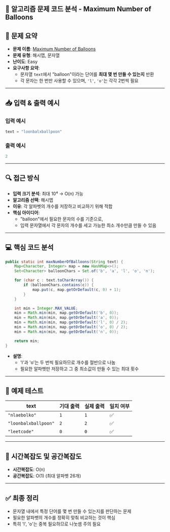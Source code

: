 ## 🧠 알고리즘 문제 코드 분석 - Maximum Number of Balloons

## 📌 문제 요약
- **문제 이름**: [Maximum Number of Balloons](https://leetcode.com/problems/maximum-number-of-balloons/description/)
- **문제 유형**: 해시맵, 문자열
- **난이도**: Easy
- **요구사항 요약**:
  - 문자열 `text`에서 "balloon"이라는 단어를 **최대 몇 번 만들 수 있는지** 반환
  - 각 문자는 한 번만 사용할 수 있으며, `'l'`, `'o'`는 각각 2번씩 필요

---

## 📥 입력 & 출력 예시

### 입력 예시
```java
text = "loonbalxballpoon"
```

### 출력 예시
```java
2
```

---

## 🔍 접근 방식

- **입력 크기 분석**: 최대 10⁴ → O(n) 가능
- **알고리즘 선택**: 해시맵
- **이유**: 각 알파벳의 개수를 저장하고 비교하기 위해 적합
- **핵심 아이디어**:
  - "balloon"에서 필요한 문자의 수를 기준으로,
  - 입력 문자열에서 각 문자의 개수를 세고 가능한 최소 개수만큼 만들 수 있음

---

## 💻 핵심 코드 분석

```java
public static int maxNumberOfBalloons(String text) {
    Map<Character, Integer> map = new HashMap<>();
    Set<Character> balloonChars = Set.of('b', 'a', 'l', 'o', 'n');

    for (char c : text.toCharArray()) {
        if (balloonChars.contains(c)) {
            map.put(c, map.getOrDefault(c, 0) + 1);
        }
    }

    int min = Integer.MAX_VALUE;
    min = Math.min(min, map.getOrDefault('b', 0));
    min = Math.min(min, map.getOrDefault('a', 0));
    min = Math.min(min, map.getOrDefault('l', 0) / 2);
    min = Math.min(min, map.getOrDefault('o', 0) / 2);
    min = Math.min(min, map.getOrDefault('n', 0));

    return min;
}
```

- **설명**:
  - 'l'과 'o'는 두 번씩 필요하므로 개수를 절반으로 나눔
  - 필요한 알파벳만 저장하고 그 중 최소값이 만들 수 있는 최대 횟수

---

## 🧪 예제 테스트

| text | 기대 출력 | 실제 출력 | 일치 여부 |
|------|--------------|--------------|------------|
| `"nlaebolko"` | `1` | `1` | ✅ |
| `"loonbalxballpoon"` | `2` | `2` | ✅ |
| `"leetcode"` | `0` | `0` | ✅ |

---

## 📝 시간복잡도 및 공간복잡도

- **시간복잡도**: O(n)
- **공간복잡도**: O(1) (최대 알파벳 26개)

---

## ✅ 최종 정리

- 문자열 내에서 특정 단어를 몇 번 만들 수 있는지를 판단하는 문제
- 필요한 알파벳의 개수를 정확히 맞춰 비교하는 것이 핵심
- 특히 'l', 'o'는 중복 필요하므로 나눗셈 주의 필요